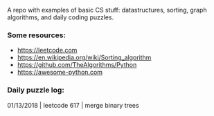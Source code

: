 A repo with examples of basic CS stuff: datastructures, sorting, graph algorithms, and daily coding puzzles.  

### Some resources:

- https://leetcode.com
- https://en.wikipedia.org/wiki/Sorting_algorithm
- https://github.com/TheAlgorithms/Python
- https://awesome-python.com

### Daily puzzle log:

01/13/2018 | leetcode 617 | merge binary trees